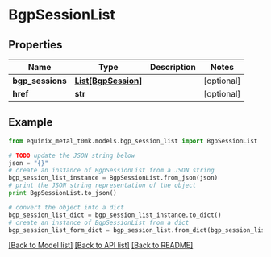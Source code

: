 # BgpSessionList


## Properties
Name | Type | Description | Notes
------------ | ------------- | ------------- | -------------
**bgp_sessions** | [**List[BgpSession]**](BgpSession.md) |  | [optional] 
**href** | **str** |  | [optional] 

## Example

```python
from equinix_metal_t0mk.models.bgp_session_list import BgpSessionList

# TODO update the JSON string below
json = "{}"
# create an instance of BgpSessionList from a JSON string
bgp_session_list_instance = BgpSessionList.from_json(json)
# print the JSON string representation of the object
print BgpSessionList.to_json()

# convert the object into a dict
bgp_session_list_dict = bgp_session_list_instance.to_dict()
# create an instance of BgpSessionList from a dict
bgp_session_list_form_dict = bgp_session_list.from_dict(bgp_session_list_dict)
```
[[Back to Model list]](../README.md#documentation-for-models) [[Back to API list]](../README.md#documentation-for-api-endpoints) [[Back to README]](../README.md)


